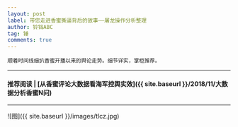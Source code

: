 ```yaml
---
layout: post
label: 带您走进香蜜撕逼背后的故事——屠龙操作分析整理
author: 铃铛ABC
tag: 锤
comments: true
---
```


    顺着时间线细扒香蜜开播以来的舆论走势。细节详实，掌柜推荐。

---
#### 推荐阅读 | [从香蜜评论大数据看海军控舆实效]({{ site.baseurl }}/2018/11/大数据分析香蜜N问) 
---


![图]({{ site.baseurl }}/images/tlcz.jpg)
